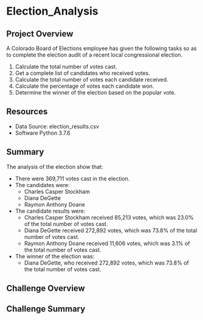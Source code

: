 # Election_Analysis

## Project Overview
A Colorado Board of Elections employee has given the following tasks so as to complete the election audit of a recent local congressional election.

1. Calculate the total number of votes cast.
2. Get a complete list of candidates who received votes.
3. Calculate the total number of votes each candidate received.
4. Calculate the percentage of votes each candidate won.
5. Determine the winner of the election based on the popular vote.

## Resources
- Data Source: election_results.csv
- Software Python 3.7.6

## Summary 
The analysis of the election show that:
- There were 369,711 votes cast in the election.
- The candidates were:
	- Charles Casper Stockham
	- Diana DeGette
	- Raymon Anthony Doane
- The candidate results were:
	- Charles Casper Stockham received 85,213 votes, which was 23.0% of the total number of votes cast.
	- Diana DeGette received 272,892 votes, which was 73.8% of the total number of votes cast.
	- Raymon Anthony Doane received 11,606 votes, which was 3.1% of the total number of votes cast.
- The winner of the election was:
	- Diana DeGette, who received 272,892 votes, which was 73.8% of the total number of votes cast.

## Challenge Overview

## Challenge Summary
